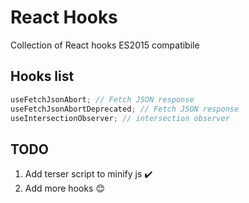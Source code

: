 # React Hooks

Collection of React hooks ES2015 compatibile

## Hooks list

```js
useFetchJsonAbort; // Fetch JSON response
useFetchJsonAbortDeprecated; // Fetch JSON response
useIntersectionObserver; // intersection observer
```

## TODO

1. Add terser script to minify js :heavy_check_mark:
2. Add more hooks :blush:

